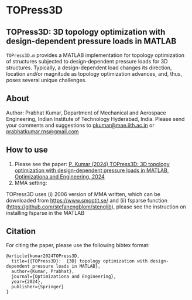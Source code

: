 # TOPress3D
## TOPress3D: 3D topology optimization with design-dependent pressure loads in MATLAB
`TOPress3D.m` provides a MATLAB implementation for topology optimization of structures subjected to design‑dependent pressure loads for 3D structures. Typically, a design-dependent load changes its direction, location and/or magnitude as topology optimization advances, and, thus, poses several unique challenges.   
## About
Author: Prabhat Kumar, Department of Mechanical and Aerospace Engineering, Indian Institute of Technology Hyderabad, India. Please send your comments and suggestions to  pkumar@mae.iith.ac.in or prabhatkumar.rns@gmail.com
## How to use
1. Please see the paper: [P. Kumar (2024) TOPress3D: 3D topology optimization with design-dependent pressure loads in MATLAB, Optimizationa and Engineering, 2024](https://link.springer.com/article/10.1007/s11081-024-09931-2)
2. MMA setting:
   
TOPress3D uses (i) 2006 version of MMA written, which can be downloaded from https://www.smoptit.se/ and (ii) fsparse function (https://github.com/stefanengblom/stenglib), please see the instruction on installing fsparse in the MATLAB

## Citation
For citing the paper, please use the following bibtex format:
```
@article{kumar2024TOPress3D,
  title={{TOPress3D}:  {3D} topology optimization with design-dependent pressure loads in MATLAB},
  author={Kumar, Prabhat},
  journal={Optimizationa and Engineering},
  year={2024},
  publisher={Springer}
}
```
